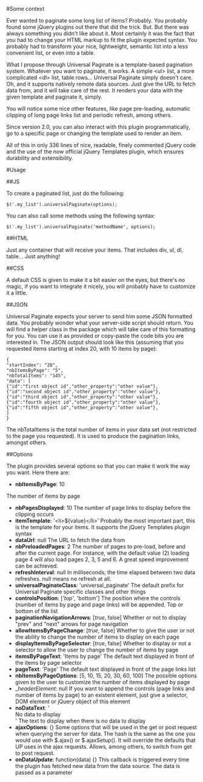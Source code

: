 #Some context

Ever wanted to paginate some long list of items? Probably. You probably found some jQuery plugins out there that did the trick. But. But there was always something you didn't like about it. Most certainly it was the fact that you had to change your HTML markup to fit the plugin expected syntax. You probably had to transform your nice, lightweight, semantic list into a less convenient list, or even into a table.

What I propose through Universal Paginate is a template-based pagination system. Whatever you want to paginate, it works. A simple &lt;ul&gt; list, a more complicated &lt;dl&gt; list, table rows... Universal Paginate simply doesn't care. Oh, and it supports natively remote data sources. Just give the URL to fetch data from, and it will take care of the rest. It renders your data with the given template and paginate it, simply.

You will notice some nice other features, like page pre-loading, automatic clipping of long page links list and periodic refresh, among others.

Since version 2.0, you can also interact with this plugin programmatically, go to a specific page or changing the template used to render an item.

All of this in only 336 lines of nice, readable, finely commented jQuery code and the use of the now official jQuery Templates plugin, which ensures durability and extensibility.

#Usage

##JS

To create a paginated list, just do the following:

    $('.my_list').universalPaginate(options);

You can also call some methods using the following syntax:

    $('.my_list').universalPaginate('methodName', options);

##HTML

Just any container that will receive your items. That includes div, ul, dl, table... Just anything!

##CSS

A default CSS is given to make it a bit easier on the eyes, but there's no magic, if you want to integrate it nicely, you will probably have to customize it a little.

##JSON

Universal Paginate expects your server to send him some JSON formatted data. You probably wonder what your server-side script should return. You will find a helper class in the package which will take care of this formatting for you. You can use it as provided or copy-paste the code bits you are interested in.
The JSON output should look like this (assuming that you requested items starting at index 20, with 10 items by page):

    {
    "startIndex": "20",
    "nbItemsByPage": "5",
    "nbTotalItems": "145",
    "data": [
    {"id":"first object id","other_property":"other value"},
    {"id":"second object id","other_property":"other value"},
    {"id":"third object id","other_property":"other value"},
    {"id":"fourth object id","other_property":"other value"},
    {"id":"fifth object id","other_property":"other value"},
    ]
    } 

The nbTotalItems is the total number of items in your data set (not restricted to the page you requested). It is used to produce the pagination links, amongst others.

##Options

The plugin provides several options so that you can make it work the way you want. Here there are:

* __nbItemsByPage__: 10

The number of items by page
* __nbPagesDisplayed__: 10
The number of page links to display before the clipping occurs
* __itemTemplate__: '&lt;li&gt;${value}&lt;/li&gt;'
Probably the most important part, this is the template for your items. It supports the jQuery Templates plugin syntax
* __dataUrl__: null
The URL to fetch the data from
* __nbPreloadedPages__: 2
The number of pages to pre-load, before and after the current page. For instance, with the default value (2) loading page 4 will also load pages 2, 3, 5 and 6. A great speed improvement can be achieved.
* __refreshInterval__: null
In milliseconds, the time elapsed between two data refreshes. null means no refresh at all.
* __universalPaginateClass__: 'universal_paginate'
The default prefix for Universal Paginate specific classes and other things
* __controlsPosition__: [_'top'_, 'bottom']
The position where the controls (number of items by page and page links) will be appended. Top or bottom of the list
* __paginationNavigationArrows__: [_true_, false]
Whether or not to display "prev" and "next" arrows for page navigation
* __allowItemsByPageChange__: [_true_, false]
Whether to give the user or not the ability to change the number of items to display on each page
* __displayItemsByPageSelector__: [_true_, false]
Whether to display or not a selector to allow the user to change the number of items by page
* __itemsByPageText__: 'Items by page'
The default text displayed in front of the items by page selector
* __pageText__: 'Page'
The default text displayed in front of the page links list
* __nbItemsByPageOptions__: [5, 10, 15, 20, 30, 60, 100]
The possible options given to the user to customize the number of items displayed by page
* __headerElement_: null
If you want to append the controls (page links and number of items by page) to an existent element, just give a selector, DOM element or jQuery object of this element
* __noDataText__: '<div>No data to display</div>'
The text to display when there is no data to display
* __ajaxOptions__: {}
Some options that will be used in the get or post request when querying the server for data. The hash is the same as the one you would use with $.ajax() or $.ajaxSetup(). It will override the defaults that UP uses in the ajax requests. Allows, among others, to switch from get to post request.
* __onDataUpdate__: function(data) {}
This callback is triggered every time the plugin has fetched new data from the data source. The data is passed as a parameter

